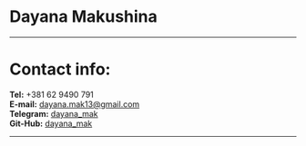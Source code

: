 # Dayana Makushina
****
# Contact info:
**Tel:** +381 62 9490 791\
**E-mail:** dayana.mak13@gmail.com\
**Telegram:** [dayana_mak](https://t.me/dayana_mak "чат со мной")\
**Git-Hub:** [dayana_mak](https://github.com/Dayana-mak) 
***
